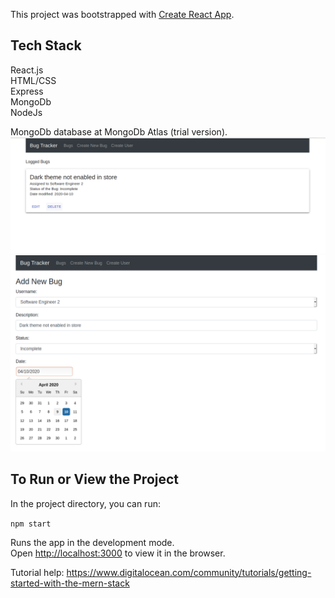 This project was bootstrapped with [Create React App](https://github.com/facebook/create-react-app).

## Tech Stack
React.js<br />
HTML/CSS<br />
Express<br />
MongoDb<br />
NodeJs<br />

MongoDb database at MongoDb Atlas (trial version).
![View List of Bugs added screenshot](https://github.com/bhawnapaliwal/Bug-Tracker/blob/master/view_bugs.png)
![Add Bug Screenshot](https://github.com/bhawnapaliwal/Bug-Tracker/blob/master/add_bug.png)
## To Run or View the Project

In the project directory, you can run:

```npm start```

Runs the app in the development mode.<br />
Open [http://localhost:3000](http://localhost:3000) to view it in the browser.

Tutorial help:
https://www.digitalocean.com/community/tutorials/getting-started-with-the-mern-stack
